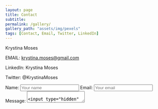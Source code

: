 ```yaml
---
layout: page
title: Contact
subtitle:
permalink: /gallery/
gallery_path: "assets/img/pexels"
tags: [Contact, Email, Twitter, LinkedIn]
---
```


Krystina Moses

EMAIL: krystina.moses@gmail.com

LinkedIn: Krystina Moses

Twitter: @KrystinaMoses

<body>
        <form name="input" method="POST" action="https://formspree.io/f/xleobgqn">
                Name: <input type="text" name="Name" placeholder="Your name">
                Email: <input type="email" name="_replyto" placeholder="Your email">
                Message: <textarea name="message"placeholder="Type your message></textarea>
                        <input type="submit" value="Send">
                        <input type="hidden" name="_subject" value="Enter your subject here" />
                        <input type="hidden" name="_next" value="thanks.html" />
                        </form>
                        </body>
